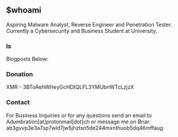 ## $whoami

Aspiring Malware Analyst, Reverse Engineer and Penetration Tester. Currently a Cybersecurity and Business Student at University.

### ls

Blogposts Below:



### Donation

XMR - 3BToAehWHeyGcHDtQLFL3YMUbnWTcLzjzX

### Contact

For Business Inquiries or for any questions send an email to Adumbration[at]protonmail[dot]ch 
or message me on Briar: ab3gvvp3e3a7sp7wld7jw5jhztsn5de244mxnthuob5dq46mffaug

